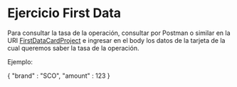 # Ejercicio First Data 


Para consultar la tasa de la operación, consultar por Postman o similar en la URI [FirstDataCardProject](https://firstdatacardproject.herokuapp.com/operation/calculaterate) e ingresar en el body los datos de la tarjeta de la cual queremos saber la tasa de la operación.

Ejemplo: 

{
	"brand" : "SCO",
	"amount" : 123
}
